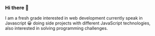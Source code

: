 ### Hi there 👋


I am a fresh grade interested in web development currently speak in Javascript :grinning: doing side projects with different JavaScript technologies, also interested in solving programming challenges.
